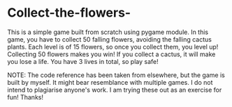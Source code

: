 # Collect-the-flowers-
This is a simple game built from scratch using pygame module. 
In this game, you have to collect 50 falling flowers, avoiding the falling cactus plants. 
Each level is of 15 flowers, so once you collect them, you level up!
Collecting 50 flowers makes you win!
If you collect a cactus, it will make you lose a life. You have 3 lives in total, so play safe!

NOTE:
The code reference has been taken from elsewhere, but the game is built by myself. It might bear resemblance with multiple games. I do not intend to plagiarise anyone's work. I am trying these out as an exercise for fun!
Thanks!

